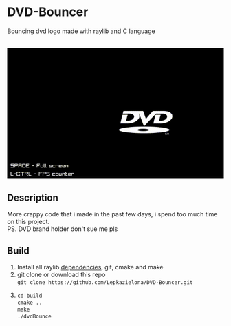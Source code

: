 # DVD-Bouncer
 Bouncing dvd logo made with raylib and C language

<p align="center">
 <br>
  <img src="https://raw.githubusercontent.com/Lepkazielona/DVD-Bouncer/main/media/bouncing.gif?token=GHSAT0AAAAAABUD4M2FXOPUSGFSWNOAV3XOYTZQZOQ" />
</p>

 
 ## Description
More crappy code that i made in the past few days, i spend too much time on this project. 
<br>
PS. DVD brand holder don't sue me pls
## Build

1. Install all raylib [dependencies](https://github.com/raysan5/raylib#build-and-installation), git, cmake and make
2. git clone or download this repo <br>
``` git clone https://github.com/Lepkazielona/DVD-Bouncer.git ``` <br>
3. ```
   cd build
   cmake ..
   make
   ./dvdBounce
   ```
